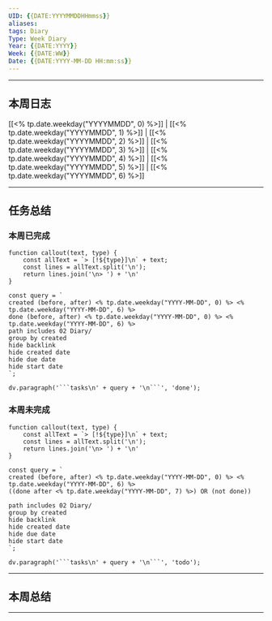 ```yaml
---
UID: {{DATE:YYYYMMDDHHmmss}}
aliases: 
tags: Diary
Type: Week Diary
Year: {{DATE:YYYY}}
Week: {{DATE:WW}}
Date: {{DATE:YYYY-MM-DD HH:mm:ss}}
---
```

---
## 本周日志
 [[<% tp.date.weekday("YYYYMMDD", 0) %>]] | [[<% tp.date.weekday("YYYYMMDD", 1) %>]] | [[<% tp.date.weekday("YYYYMMDD", 2) %>]] | [[<% tp.date.weekday("YYYYMMDD", 3) %>]] | [[<% tp.date.weekday("YYYYMMDD", 4) %>]] | [[<% tp.date.weekday("YYYYMMDD", 5) %>]] | [[<% tp.date.weekday("YYYYMMDD", 6) %>]] 
 
---
## 任务总结

### 本周已完成

```dataviewjs
function callout(text, type) {
    const allText = `> [!${type}]\n` + text;
    const lines = allText.split('\n');
    return lines.join('\n> ') + '\n'
}

const query = `
created (before, after) <% tp.date.weekday("YYYY-MM-DD", 0) %> <% tp.date.weekday("YYYY-MM-DD", 6) %>
done (before, after) <% tp.date.weekday("YYYY-MM-DD", 0) %> <% tp.date.weekday("YYYY-MM-DD", 6) %>
path includes 02 Diary/
group by created
hide backlink
hide created date
hide due date
hide start date
`;

dv.paragraph('```tasks\n' + query + '\n```', 'done');
```

### 本周未完成

```dataviewjs
function callout(text, type) {
    const allText = `> [!${type}]\n` + text;
    const lines = allText.split('\n');
    return lines.join('\n> ') + '\n'
}

const query = `
created (before, after) <% tp.date.weekday("YYYY-MM-DD", 0) %> <% tp.date.weekday("YYYY-MM-DD", 6) %>
((done after <% tp.date.weekday("YYYY-MM-DD", 7) %>) OR (not done))

path includes 02 Diary/
group by created
hide backlink
hide created date
hide due date
hide start date
`;

dv.paragraph('```tasks\n' + query + '\n```', 'todo');
```

--- 
## 本周总结


---